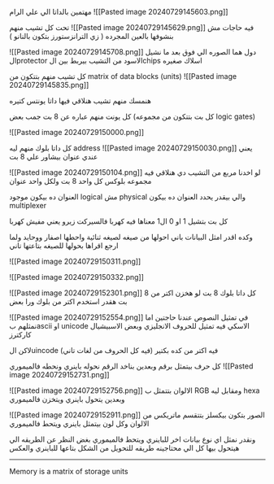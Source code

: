 مهتمين بالداتا الي علي الرام 
![[Pasted image 20240729145603.png]]

تحت كل تشيب منهم 
![[Pasted image 20240729145629.png]]
فيه حاجات مش بنشوفها بالعين المجرده ( زي الترانزستورز بتكون بالنانو )

![[Pasted image 20240729145708.png]]
دول هما الصوره الي فوق بعد ما نشيل الprotector الاسود من التشيب
بيربط بين الchips اسلاك صغيره

كل تشيب منهم بتتكون من matrix of data blocks (units)
![[Pasted image 20240729145835.png]]

هنمسك منهم تشيب هنلاقي فيها داتا يونتس كتيره 

كل يونت منهم عباره عن 8 بت جمب بعض (كل بت بتتكون من مجموعه logic gates)

![[Pasted image 20240729150000.png]]



كل داتا بلوك منهم ليه address 
![[Pasted image 20240729150030.png]]
يعني عندي عنوان بيشاور علي 8 بت 


![[Pasted image 20240729150104.png]]
لو اخدنا مربع من التشيب دي هنلاقي فيه مجموعه بلوكس كل واحد 8 بت ولكل  واحد عنوان 

العنوان ده بيكون موجود logical مش physical
والي بيقدر يحدد العنوان ده بيكون multiplexer 


كل بت بتشيل 1 او 0 
ال1 معناها فيه كهربا فالسيركت 
زيرو يعني مفيش كهربا

وكده اقدر امثل البيانات 
باني احولها من صيغه لصيغه ثنائية واحطها اصفار ووحايد 
ولما ارجع اقراها بحولها للصيغه بتاعتها تاني

![[Pasted image 20240729150311.png]]


![[Pasted image 20240729150332.png]]

![[Pasted image 20240729152301.png]]
كل داتا بلوك 8 بت
لو هخزن اكتر من 8 بت هقدر استخدم اكتر من بلوك ورا بعض

![[Pasted image 20240729152554.png]]
في تمثيل النصوص عندنا حاجتين 
اما نمثلهم بascii او unicode 
الاسكي فيه تمثيل للحروف الانجليزي وبعض الاسبيشيال كاركترز 

لاكن الuincode فيه اكتر من كده بكتير (فيه كل الحروف من لغات تاني)

كل حرف بيتمثل برقم وبعدين بناخد الرقم نحوله باينري ونحطه فالميموري
![[Pasted image 20240729152731.png]]


![[Pasted image 20240729152756.png]]
الالوان بتتمثل ب RGB ومقابل ليه hexa وبعدين يتحول باينري ويتخزن فالميموري

![[Pasted image 20240729152911.png]]
الصور بتكون بيكسلز 
بتتقسم ماتريكس من الالوان 
وكل لون بيتمثل باينري ويتحط فالميموري

ونقدر نمثل اي نوع بيانات اخر للباينري ويتحط فالميموري
بغض النظر عن الطريقه الي هيتحول بيها 
كل الي محتاجينه طريقه للتحويل من الشكل بتاعها للباينري والعكس 


----
Memory is a matrix of storage units